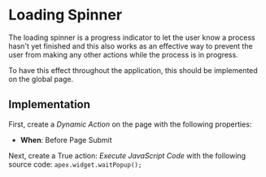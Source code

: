 # Loading Spinner
The loading spinner is a progress indicator to let the user know a process hasn't yet finished and this also works 
as an effective way to prevent the user from making any other actions while the process is in progress.

To have this effect throughout the application, this should be implemented on the global page.

## Implementation
First, create a *Dynamic Action* on the page with the following properties:
- **When**: Before Page Submit

Next, create a True action: *Execute JavaScript Code* with the following source code:
`apex.widget.waitPopup();`
